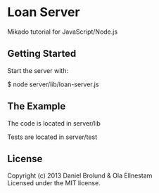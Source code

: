 # Loan Server 

Mikado tutorial for JavaScript/Node.js

## Getting Started
Start the server with: 

$ node server/lib/loan-server.js

## The Example
The code is located in server/lib

Tests are located in server/test

## License
Copyright (c) 2013 Daniel Brolund & Ola Ellnestam  
Licensed under the MIT license.
